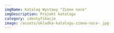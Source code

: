 ```yaml
---
imgName: Katalog Wystawy "Zimne noce"
imgDescription: Projekt katalogu
category: identyfikacje
image: /assets/okladka-katalogu-zimne-noce-.jpg
---
```

